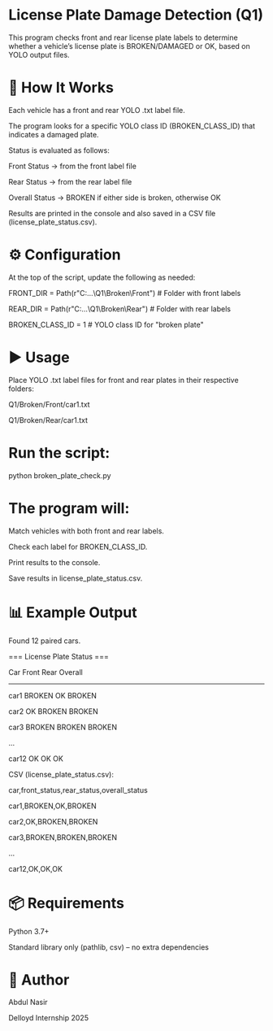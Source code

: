# **License Plate Damage Detection (Q1)**

This program checks front and rear license plate labels to determine whether a vehicle’s license plate is BROKEN/DAMAGED or OK, based on YOLO output files.

# **🔎 How It Works** 

Each vehicle has a front and rear YOLO .txt label file.

The program looks for a specific YOLO class ID (BROKEN_CLASS_ID) that indicates a damaged plate.

Status is evaluated as follows:

Front Status → from the front label file

Rear Status → from the rear label file

Overall Status → BROKEN if either side is broken, otherwise OK

Results are printed in the console and also saved in a CSV file (license_plate_status.csv).

# **⚙️ Configuration** 

At the top of the script, update the following as needed:

FRONT_DIR = Path(r"C:\...\Q1\Broken\Front")   # Folder with front labels

REAR_DIR  = Path(r"C:\...\Q1\Broken\Rear")    # Folder with rear labels

BROKEN_CLASS_ID = 1                           # YOLO class ID for "broken plate"

# **▶️ Usage** 

Place YOLO .txt label files for front and rear plates in their respective folders:

Q1/Broken/Front/car1.txt

Q1/Broken/Rear/car1.txt


# Run the script: 

python broken_plate_check.py


# The program will:

Match vehicles with both front and rear labels.

Check each label for BROKEN_CLASS_ID.

Print results to the console.

Save results in license_plate_status.csv.

# **📊 Example Output** 
Found 12 paired cars.

=== License Plate Status ===

Car        Front      Rear       Overall   

----------------------------------------

car1       BROKEN     OK         BROKEN

car2       OK         BROKEN     BROKEN

car3       BROKEN     BROKEN     BROKEN

...

car12      OK         OK         OK


CSV (license_plate_status.csv):

car,front_status,rear_status,overall_status

car1,BROKEN,OK,BROKEN

car2,OK,BROKEN,BROKEN

car3,BROKEN,BROKEN,BROKEN

...

car12,OK,OK,OK

# **📦 Requirements** 

Python 3.7+

Standard library only (pathlib, csv) – no extra dependencies

# **👤 Author** 

Abdul Nasir

Delloyd Internship 2025

